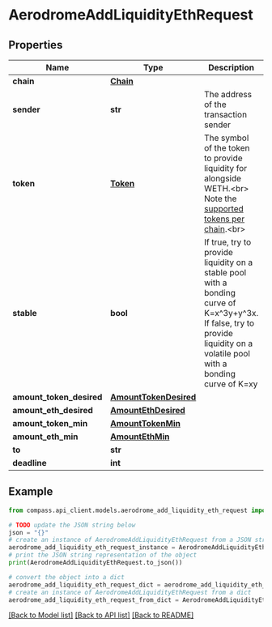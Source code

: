 # AerodromeAddLiquidityEthRequest


## Properties

Name | Type | Description | Notes
------------ | ------------- | ------------- | -------------
**chain** | [**Chain**](Chain.md) |  | 
**sender** | **str** | The address of the transaction sender | 
**token** | [**Token**](Token.md) | The symbol of the token to provide liquidity for alongside WETH.&lt;br&gt; Note the [supported tokens per chain](/#/#token-table).&lt;br&gt; | 
**stable** | **bool** | If true, try to provide liquidity on a stable pool with a bonding curve of K&#x3D;x^3y+y^3x. If false, try to provide liquidity on a volatile pool with a bonding curve of K&#x3D;xy | 
**amount_token_desired** | [**AmountTokenDesired**](AmountTokenDesired.md) |  | 
**amount_eth_desired** | [**AmountEthDesired**](AmountEthDesired.md) |  | 
**amount_token_min** | [**AmountTokenMin**](AmountTokenMin.md) |  | 
**amount_eth_min** | [**AmountEthMin**](AmountEthMin.md) |  | 
**to** | **str** |  | [optional] 
**deadline** | **int** |  | 

## Example

```python
from compass.api_client.models.aerodrome_add_liquidity_eth_request import AerodromeAddLiquidityEthRequest

# TODO update the JSON string below
json = "{}"
# create an instance of AerodromeAddLiquidityEthRequest from a JSON string
aerodrome_add_liquidity_eth_request_instance = AerodromeAddLiquidityEthRequest.from_json(json)
# print the JSON string representation of the object
print(AerodromeAddLiquidityEthRequest.to_json())

# convert the object into a dict
aerodrome_add_liquidity_eth_request_dict = aerodrome_add_liquidity_eth_request_instance.to_dict()
# create an instance of AerodromeAddLiquidityEthRequest from a dict
aerodrome_add_liquidity_eth_request_from_dict = AerodromeAddLiquidityEthRequest.from_dict(aerodrome_add_liquidity_eth_request_dict)
```
[[Back to Model list]](../README.md#documentation-for-models) [[Back to API list]](../README.md#documentation-for-api-endpoints) [[Back to README]](../README.md)


